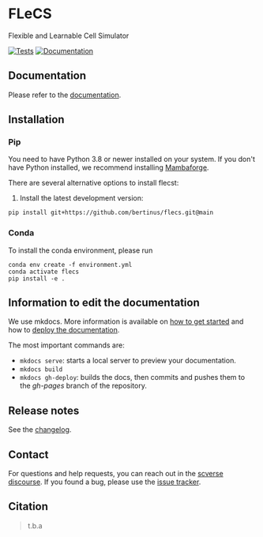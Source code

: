 # FLeCS

Flexible and Learnable Cell Simulator

[![Tests][badge-tests]][link-tests]
[![Documentation][badge-docs]][link-docs]


## Documentation

Please refer to the [documentation][link-docs].


## Installation
### Pip
You need to have Python 3.8 or newer installed on your system. If you don't have
Python installed, we recommend installing [Mambaforge](https://github.com/conda-forge/miniforge#mambaforge).

There are several alternative options to install flecst:

<!--
1) Install the latest release of `flecs` from `PyPI <https://pypi.org/project/flecs/>`_:

```bash
pip install flecs
```
-->

1. Install the latest development version:

```bash
pip install git+https://github.com/bertinus/flecs.git@main
```

### Conda

To install the conda environment, please run
```
conda env create -f environment.yml
conda activate flecs
pip install -e .
```


## Information to edit the documentation

We use mkdocs. More information is available on [how to get started](https://www.mkdocs.org/getting-started/)
and how to [deploy the documentation](https://www.mkdocs.org/user-guide/deploying-your-docs/).

The most important commands are:
- ```mkdocs serve```: starts a local server to preview your documentation.
- ```mkdocs build```
- ```mkdocs gh-deploy```: builds the docs, then commits and pushes them to the *gh-pages* branch of the repository.


## Release notes

See the [changelog][changelog].


## Contact

For questions and help requests, you can reach out in the [scverse discourse][scverse-discourse].
If you found a bug, please use the [issue tracker][issue-tracker].


## Citation

> t.b.a


[badge-docs]: https://img.shields.io/readthedocs/flecs
[badge-tests]: https://img.shields.io/github/actions/workflow/status/bertinus/flecs/test.yaml?branch=main
[changelog]: https://flecst.readthedocs.io/latest/changelog.html
[issue-tracker]: https://github.com/bertinus/flecs/issues
[link-docs]: https://bertinus.github.io/FLeCS/
[link-tests]: flecs/actions/workflows/test.yml
[scverse-discourse]: https://discourse.scverse.org/
